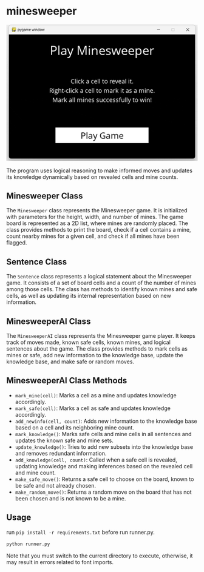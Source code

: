 # minesweeper

![example](example.gif)

The program uses logical reasoning to make informed moves and updates its knowledge dynamically based on revealed cells and mine counts.

## Minesweeper Class
The `Minesweeper` class represents the Minesweeper game. It is initialized with parameters for the height, width, and number of mines. The game board is represented as a 2D list, where mines are randomly placed. The class provides methods to print the board, check if a cell contains a mine, count nearby mines for a given cell, and check if all mines have been flagged.

## Sentence Class
The `Sentence` class represents a logical statement about the Minesweeper game. It consists of a set of board cells and a count of the number of mines among those cells. The class has methods to identify known mines and safe cells, as well as updating its internal representation based on new information.

## MinesweeperAI Class
The `MinesweeperAI` class represents the Minesweeper game player. It keeps track of moves made, known safe cells, known mines, and logical sentences about the game. The class provides methods to mark cells as mines or safe, add new information to the knowledge base, update the knowledge base, and make safe or random moves.

## MinesweeperAI Class Methods
- `mark_mine(cell)`: Marks a cell as a mine and updates knowledge accordingly.
- `mark_safe(cell)`: Marks a cell as safe and updates knowledge accordingly.
- `add_newinfo(cell, count)`: Adds new information to the knowledge base based on a cell and its neighboring mine count.
- `mark_knowledge()`: Marks safe cells and mine cells in all sentences and updates the known safe and mine sets.
- `update_knowledge()`: Tries to add new subsets into the knowledge base and removes redundant information.
- `add_knowledge(cell, count)`: Called when a safe cell is revealed, updating knowledge and making inferences based on the revealed cell and mine count.
- `make_safe_move()`: Returns a safe cell to choose on the board, known to be safe and not already chosen.
- `make_random_move()`: Returns a random move on the board that has not been chosen and is not known to be a mine.

## Usage
run ```pip install -r requirements.txt``` before run runner.py.

```bash
python runner.py
```
Note that you must switch to the current directory to execute, otherwise, it may result in errors related to font imports.

